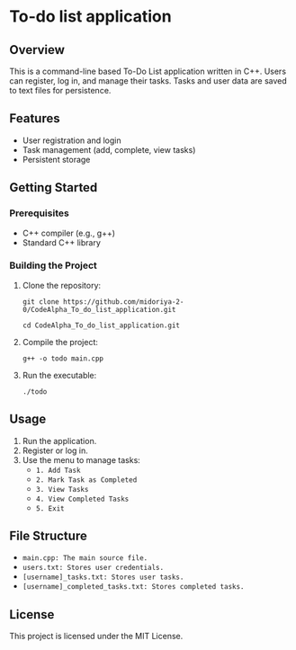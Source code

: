 # To-do list application

## Overview
This is a command-line based To-Do List application written in C++. Users can register, log in, and manage their tasks. Tasks and user data are saved to text files for persistence.

## Features
- User registration and login
- Task management (add, complete, view tasks)
- Persistent storage

## Getting Started
### Prerequisites
- C++ compiler (e.g., g++)
- Standard C++ library

### Building the Project
1. Clone the repository:

    ```git clone https://github.com/midoriya-2-0/CodeAlpha_To_do_list_application.git```

    ```cd CodeAlpha_To_do_list_application.git ```

2. Compile the project:

    ```g++ -o todo main.cpp```

3. Run the executable:

   ```./todo```

## Usage
1. Run the application.
2. Register or log in.
3. Use the menu to manage tasks:
   - `1. Add Task`
   - `2. Mark Task as Completed`
   - `3. View Tasks`
   - `4. View Completed Tasks`
   - `5. Exit`

## File Structure
- `main.cpp: The main source file.`
- `users.txt: Stores user credentials.`
- `[username]_tasks.txt: Stores user tasks.`
- `[username]_completed_tasks.txt: Stores completed tasks.`

## License
This project is licensed under the MIT License.
